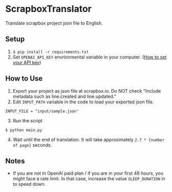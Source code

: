 # ScrapboxTranslator
Translate scrapbox project json file to English.
## Setup
1. `$ pip install -r requirements.txt`
2. Set `OPENAI_API_KEY` envrionmental variable in your computer.
([How to set your API key](https://qiita.com/LingmuSajun/items/8ac6b016e0ecc864851e))

## How to Use
1. Export your project as json file at scrapbox.io. Do NOT check "Include metadata such as line.created and line.updated."
2. Edit `INPUT_PATH` variable in the code to load your exported json file.
```
INPUT_FILE = "input/sample.json"
```
3. Run the script
```
$ python main.py
```
4. Wait until the end of translation. It will take approximately `2.7 * {number of page}` seconds.
## Notes
- If you are not in OpenAI paid plan / if you are in your first 48 hours, you might face a rate limit. In that case, increase the value `SLEEP_DURATION` in  to speed down.
